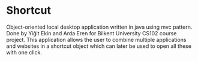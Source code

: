 # Shortcut
Object-oriented local desktop application written in java using mvc pattern.
Done by Yiğit Ekin and Arda Eren for Bilkent University CS102 course project.
This application allows the user to combine multiple applications and websites in a shortcut object 
which can later be used to open all these with one click.
